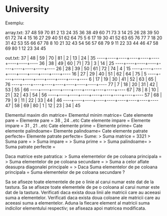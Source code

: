 # University 

Exemplu:

array.txt:
37  48  59  70  81   2  13  24  35 
36  38  49  60  71  73   3  14  25 
26  28  39  50  61  72  74   4  15 
16  27  29  40  51  62  64  75   5 
6  17  19  30  41  52  63  65  76 
77   7  18  20  31  42  53  55  66 
67  78   8  10  21  32  43  54  56 
57  68  79   9  11  22  33  44  46 
47  58  69  80   1  12  23  34  45 

out.txt:
 37 | 48 | 59 | 70 | 81 |  2 | 13 | 24 | 35
----+----+----+----+----+----+----+----+----
 36 | 38 | 49 | 60 | 71 | 73 |  3 | 14 | 25
----+----+----+----+----+----+----+----+----
 26 | 28 | 39 | 50 | 61 | 72 | 74 |  4 | 15
----+----+----+----+----+----+----+----+----
 16 | 27 | 29 | 40 | 51 | 62 | 64 | 75 |  5
----+----+----+----+----+----+----+----+----
  6 | 17 | 19 | 30 | 41 | 52 | 63 | 65 | 76
----+----+----+----+----+----+----+----+----
 77 |  7 | 18 | 20 | 31 | 42 | 53 | 55 | 66
----+----+----+----+----+----+----+----+----
 67 | 78 |  8 | 10 | 21 | 32 | 43 | 54 | 56
----+----+----+----+----+----+----+----+----
 57 | 68 | 79 |  9 | 11 | 22 | 33 | 44 | 46
----+----+----+----+----+----+----+----+----
 47 | 58 | 69 | 80 |  1 | 12 | 23 | 34 | 45

Elementul maxim din matrice= 
Elementul minim matrice=
Cate elemente pare =
Elemente pare = 38 , 24 ..etc
Cate elemente impare = 
Elemente impare = 31 , 21 ..etc
Cate elemente prime = 
Elemente  prime=
Cate elemente palindoame=
Elemente  palindoame=
Cate elemente patrate perfecte=
Elemente  patrate perfecte=
Sume:
	> Suma matrice = 3321
	> Suma pare =
	> Suma impare = 
	> Suma prime =
	> Suma palindoame=
	> Suma patrate perfecte =
	
Daca matrice este patratica:
	> Suma elementelor de pe coloana principala =
	> Suma elementelor de pe coloana  secundare =
	> Suma a celor aflate deasupra diagonalei principale = 
	> Daca Suma elementelor de pe coloana principala = Suma elementelor de pe coloana  secundare ?
	
Sa se afiseze toate elementele de pe o linie al carui numar este dat de la tastura.
Sa se afiseze toate elementele de pe o coloana al carui numar este dat de la tastura.
Verificati daca exista doua linii ale matricii care au aceeasi suma a elementelor.
Verificati daca exista doua coloane ale matricii care au aceeasi suma a elementelor.
Aduna la fiecare element al matricii suma indicilor elementului respectiv; se afiseaza apoi matricea modificata.

